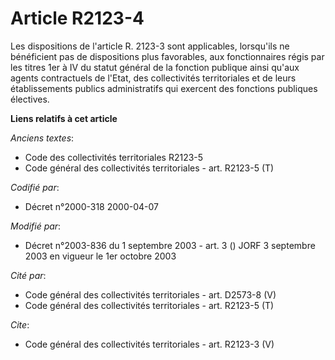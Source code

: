 # Article R2123-4

Les dispositions de l'article R. 2123-3 sont applicables, lorsqu'ils ne bénéficient pas de dispositions plus favorables, aux
fonctionnaires régis par les titres 1er à IV du statut général de la fonction publique ainsi qu'aux agents contractuels de
l'Etat, des collectivités territoriales et de leurs établissements publics administratifs qui exercent des fonctions
publiques électives.

**Liens relatifs à cet article**

_Anciens textes_:

  - Code des collectivités territoriales R2123-5
  - Code général des collectivités territoriales - art. R2123-5 (T)

_Codifié par_:

  - Décret n°2000-318 2000-04-07

_Modifié par_:

  - Décret n°2003-836 du 1 septembre 2003 - art. 3 () JORF 3 septembre 2003 en vigueur le 1er octobre 2003

_Cité par_:

  - Code général des collectivités territoriales - art. D2573-8 (V)
  - Code général des collectivités territoriales - art. R2123-5 (T)

_Cite_:

  - Code général des collectivités territoriales - art. R2123-3 (V)
